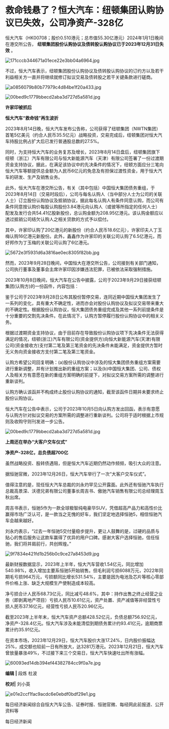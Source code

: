 # 救命钱悬了？恒大汽车：纽顿集团认购协议已失效，公司净资产-328亿

恒大汽车（HK00708；股价0.510港元；总市值55.30亿港元）2024年1月1日晚间在港交所公告，
**纽顿集团股份认购协议及债转股认购协议已于2023年12月31日失效** 。

![171cccb344671a01ece22e3bb04a6964.jpg](https://raw.githubusercontent.com/qqhsx/qqnews_image/main/2024/01/02/救命钱悬了？恒大汽车：纽顿集团认购协议已失效，公司净资产-328亿/171cccb344671a01ece22e3bb04a6964.jpg)

不过，恒大汽车表示，纽顿集团股份认购协议及债转股认购协议的订约方以及若干利益相关方一直并将继续就修订拟议交易及债转股之若干关键条款进行磋商。

![a0856079b80b77979c4d84be1f20a433.jpg](https://raw.githubusercontent.com/qqhsx/qqnews_image/main/2024/01/02/救命钱悬了？恒大汽车：纽顿集团认购协议已失效，公司净资产-328亿/a0856079b80b77979c4d84be1f20a433.jpg)

![00bed9c1779bbecd2aba3d727d5a581d.jpg](https://raw.githubusercontent.com/qqhsx/qqnews_image/main/2024/01/02/救命钱悬了？恒大汽车：纽顿集团认购协议已失效，公司净资产-328亿/00bed9c1779bbecd2aba3d727d5a581d.jpg)

**许家印被抓后**

**恒大汽车“救命钱”再生波折**

2023年8月14日晚，恒大汽车发布公告称，公司获得了纽顿集团（NWTN集团）首笔5亿美元（约合人民币35.5亿元）战略投资，交易完成后，纽顿集团对恒大汽车持股比例占扩大后已发行普通股总数的27.5%。

同时，为支持恒大汽车的业务复苏及增长，2023年8月14日盘后，纽顿集团旗下纽顿（浙江）汽车有限公司与恒大新能源汽车（天津）有限公司签署了一份过渡期资金支持协议，据此，在满足该协议中的先决条件的情况下，纽顿方面应分三笔向恒大汽车等额提供总金额为人民币6亿元的免息及有担保过渡性资金，用于恒大汽车的研发、生产及销售业务。

此外，恒大汽车在港交所公告，有关（其中包括）中国恒大集团债务重组，于2023年8月14日（交易时段后），公司与每名认购人（当中部分人士为公司的关联人士）订立股份认购协议及抵销协议，据此每名认购人有条件同意认购，而公司有条件同意按认购价每股认购股份3.84港元向认购人（或彼等所指定的任何人士）配发及发行合共54.41亿股新股份，总认购金额为208.95亿港元。该认购金额应以透过抵销公司结欠认购人之相关贷款的方式予以偿付。

其中，许家印认购了20亿港元的新股份（约合人民币18.6亿元），许家印夫人丁玉梅认购16亿港元新股份。此外，鑫鑫作为许家印的关联公司认购了6.5亿港元，而好邦作为丁玉梅的关联公司认购了6亿港元。

![5672e3f5931d6a3816ae0ec8305f82bb.jpg](https://raw.githubusercontent.com/qqhsx/qqnews_image/main/2024/01/02/救命钱悬了？恒大汽车：纽顿集团认购协议已失效，公司净资产-328亿/5672e3f5931d6a3816ae0ec8305f82bb.jpg)

然而，2023年9月28日晚间，中国恒大在港交所公告，公司接到有关部门通知，公司执行董事及董事会主席许家印因涉嫌违法犯罪，已被依法采取强制措施。

2023年10月8日晚间，恒大汽车在公告中披露，公司于2023年9月29日接获纽顿集团(认购方)的一份函件，内容包括：

鉴于公司于2023年9月28日公布其股份暂停交易，连同近期中国恒大集团发生了一系列的变化，具有重大不确定性，进而亦会对股份认购协议及拟议交易带来重大的不确定性。根据股份认购协议，恒大集团债务重组完成及其他一系列前提条件是十分重要的交割先决条件。在此情况下，认购方暂停履行股份认购协议中的相关义务。

根据过渡期资金支持协议，由于目前存在导致股份认购协议项下先决条件无法获得满足的情况，纽顿(浙江)汽车有限公司(资金提供方)向恒大新能源汽车(天津)有限公司(资金接收方)支付第二笔及第三笔资金的先决条件未能满足，资金提供方暂时无义务向资金接收方支付第二笔及第三笔资金。

认购方希望公司回复明确：(a)股份认购协议中涉及的恒大集团债务重组方案需要进行重新调整，并有计划推出新的重组方案；以及(b)中国恒大集团、公司、债权人及相关方有意愿在新的重组方案明确的前提下，对拟议交易方案所需的调整进行重新谈判。

认购方确认该函并不构成终止股份认购协议的通知，截至该函件日期并未要求终止股份认购协议。

恒大汽车在公告中表示，公司于2023年10月5日向认购方发出回函，表示有意愿与认购方针对拟议交易的方案所需的调整进行重新谈判。公司将于适时根据上市规则及收购守则刊发进一步公告。

![00bed9c1779bbecd2aba3d727d5a581d.jpg](https://raw.githubusercontent.com/qqhsx/qqnews_image/main/2024/01/02/救命钱悬了？恒大汽车：纽顿集团认购协议已失效，公司净资产-328亿/00bed9c1779bbecd2aba3d727d5a581d.jpg)

**上周还在举办“大客户交车仪式”**

**净资产-328亿，总负债超700亿**

虽然战略投资、股转债遇阻，但是恒大汽车近期仍然动作频频，吸引大众的注意。

据恒驰官微，2023年12月26日，恒大汽车举行了一次“大客户交车仪式”。

值得注意的是，现任恒大汽车总裁的刘永灼罕见公开露面。此外还有恒驰汽车执行总裁高景深、沃德兄弟有限公司董事长周吉书、傲驰汽车销售有限公司总经理周玉秋出席。

周吉书表示，恒驰5作为一款全球极智纯电豪华SUV，凭借超高产品力和高性价比赢得市场广泛认可，是一款当之无愧的好车，我们坚定地选择恒驰5，相信恒驰汽车会越来越好。

刘永灼表示，“过去一年恒驰5交付量稳步提升，更让人鼓舞的是，过硬的品质与贴心的售后服务让这款车赢得了优异的用户口碑。感谢大客户选择恒驰，信任恒驰，我们将并肩前行，共创辉煌。”

![9f7834e421fd1b256b0c9ce27a8453d9.jpg](https://raw.githubusercontent.com/qqhsx/qqnews_image/main/2024/01/02/救命钱悬了？恒大汽车：纽顿集团认购协议已失效，公司净资产-328亿/9f7834e421fd1b256b0c9ce27a8453d9.jpg)

最新财报数据显示，2023年上半年，恒大汽车营收1.54亿元，同比增加540.98%，收入增加主要系恒驰5开始销售。但毛利润亏损6088万元，2022年同期毛亏损964万元，亏损额同比增长531.54%，主要是因为电池及芯片等核心零部件价格上涨、缺乏大规模生产使制造成本较高。

净亏损合计人民币68.73亿元，同比减亏48.6%，其中：持作出售之终止经营之业务（即剥离地产项目）亏损人民币10.61亿元，资产处置、资产减值等非经营性亏损人民币37.16亿元，经营性亏损人民币20.96亿元。

截至2023年上半年末，恒大汽车资产总额428.52亿元，负债总额756.92亿元，净资产-328.4亿元。恒大汽车涉及未能清偿到期债务累计约93.41亿元，逾期商票累计约35.91亿元。

在资本市场，2023年12月29日，恒大汽车股价大涨17.24%，日内股价振幅达25%，成交额也较前一日有所放大，达3281万港元。2023年12月21日，恒大汽车曾放量暴涨49%，不过接下来三个交易日，恒大汽车快速吐出所有涨幅。

![60093ed14db394ef44382784cc9f0a7e.jpg](https://raw.githubusercontent.com/qqhsx/qqnews_image/main/2024/01/02/救命钱悬了？恒大汽车：纽顿集团认购协议已失效，公司净资产-328亿/60093ed14db394ef44382784cc9f0a7e.jpg)

**编辑** **|** 段炼 杜波

**校对|** 刘小英

![e01e2ccf1fac9acdc6e0ebdf0bdf29e1.jpg](https://raw.githubusercontent.com/qqhsx/qqnews_image/main/2024/01/02/救命钱悬了？恒大汽车：纽顿集团认购协议已失效，公司净资产-328亿/e01e2ccf1fac9acdc6e0ebdf0bdf29e1.jpg)

每日经济新闻综合自恒大汽车公告、证券时报、恒驰官微、每经网此前报道、公开资料等

每日经济新闻

